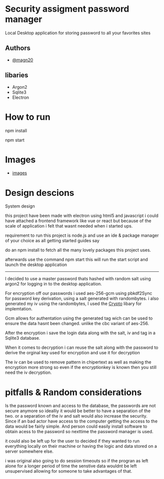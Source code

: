 # Security assigment password manager

Local Desktop application for storing password to all your favorites sites

## Authors

- [@magn20](https://www.github.com/magn20)

## libaries
- Argon2
- Sqlite3
- Electron

# How to run
npm install

npm start 

# Images

- [images](https://github.com/magn20/PasswordManagerAssigment/tree/main/passwordmanager/images)


# Design descions


System design

this project have been made with electron using html5 and javascript i could have attached a frontend framework like vue or react but because of the scale of application i felt that wasnt needed when i started ups. 

requirement to run this project is node.js and use an ide & package manager of your choice as all getting started guides say 

do an npm install to fetch all the many lovely packages this project uses. 

afterwards use the command npm start 
this will run the start script and launch the desktop application


-------------------------------------------------------------------------------------------


I decided to use a master password thats hashed with random salt using argon2 for logging in to the desktop application.

For encryption off our passwords i used aes-256-gcm using pbkdf2Sync for password key derivation, using a salt generated with randombytes. i also generated my iv using the randombytes, I used the [Crypto](https://nodejs.org/api/crypto.html) libary for implemtation. 

Gcm allows for authentation using the generated tag wich can be used to ensure the data hasnt been changed. unlike the cbc variant of aes-256. 

After the encryption i save the login data along with the salt, iv and tag in a Sqlite3 database. 

When it comes to decryption i can reuse the salt along with the password to derive the orginal key used for encryption and use it for decryption

The iv can be used to remove pattern in chipertext as well as making the encryption more strong so even if the encryptionkey is known then you still need the iv decryption.

# pitfalls & Random considerations


Is the password known and access to the database, the passwords are not secure anymore so idealliy it would be better to have a separation of the two. or a separation of the iv and salt would also increase the security.
Since if an bad actor have access to the computer getting the access to the data would be fairly simple. And person could easily install software to obtain acess to the password so nexttime the password manager is used. 

it could also be left up for the user to decided if they wanted to run everything locally on their machine or having the logic and data stored on a server somewhere else. 

i was original also going to do session timeouts so if the progran as left alone for a longer period of time the senstive data wouldnt be left unsupervised allowing for someone to take advantages of that.
